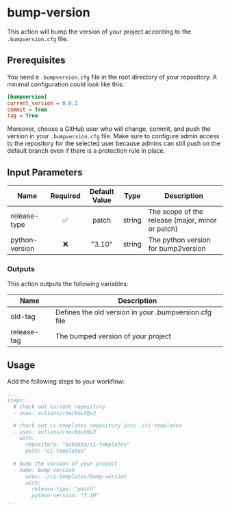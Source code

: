 # bump-version
This action will bump the version of your project according to the `.bumpversion.cfg` file.


## Prerequisites
You need a `.bumpversion.cfg` file in the root directory of your repository. A minimal configuration could look like this:
```cfg
[bumpversion]
current_version = 0.0.1
commit = True
tag = True
```

Moreover, choose a GitHub user who will change, commit, and push the version in your `.bumpversion.cfg` file. Make sure to configure
admin access to the repository for the selected user because admins can still push on the default branch even if there
is a protection rule in place.

## Input Parameters
| Name              | Required  |             Default Value             |  Type   | Description                                        |
|-------------------|:---------:|:-------------------------------------:|:-------:|----------------------------------------------------|
| release-type      |    ✅     |                patch                  | string  | The scope of the release (major, minor or patch)   |
| python-version    |    ❌     |                "3.10"                 | string  | The python version for bump2version                |

### Outputs
This action outputs the following variables:

| Name        | Description                                           |
|-------------|-------------------------------------------------------|
| old-tag     | Defines the old version in your .bumpversion.cfg file |
| release-tag | The bumped version of your project                    |

## Usage
Add the following steps to your workflow:
```yaml
...
steps:
  # check out current repository
  - uses: actions/checkout@v2

  # check out ci-templates repository into ./ci-templates
  - uses: actions/checkout@v2
    with:
      repository: "bakdata/ci-templates"
      path: "ci-templates"
  
  # bump the version of your project
  - name: Bump version
      uses: ./ci-templates/bump-version
      with:
        release-type: "patch"
        python-version: "3.10"
...
```
